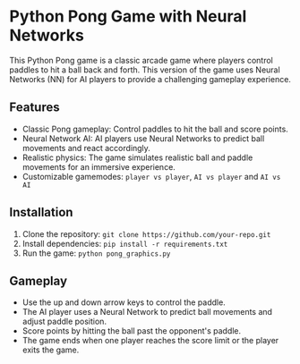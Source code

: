 # Python Pong Game with Neural Networks

This Python Pong game is a classic arcade game where players control paddles to hit a ball back and forth. This version of the game uses Neural Networks (NN) for AI players to provide a challenging gameplay experience.

## Features

- Classic Pong gameplay: Control paddles to hit the ball and score points.
- Neural Network AI: AI players use Neural Networks to predict ball movements and react accordingly.
- Realistic physics: The game simulates realistic ball and paddle movements for an immersive experience.
- Customizable gamemodes: `player vs player`, `AI vs player` and `AI vs AI`

## Installation

1. Clone the repository: `git clone https://github.com/your-repo.git`
2. Install dependencies: `pip install -r requirements.txt`
3. Run the game: `python pong_graphics.py`

## Gameplay

- Use the up and down arrow keys to control the paddle.
- The AI player uses a Neural Network to predict ball movements and adjust paddle position.
- Score points by hitting the ball past the opponent's paddle.
- The game ends when one player reaches the score limit or the player exits the game.
